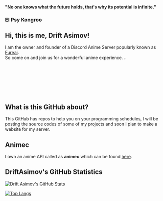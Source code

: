 #### "No one knows what the future holds, that's why its potential is infinite."

### El Psy Kongroo

## Hi, this is me, Drift Asimov!
I am the owner and founder of a Discord Anime Server popularly known as [Fureai](https://discord.gg/x3qAZV3).\
So come on and join us for a wonderful anime experience. <img src="https://45.media.tumblr.com/8258f16f2d3ec57e7bf9a7e44592e50c/tumblr_mu6m7zAM8k1s2r5vwo1_250.gif" width=3%>

## What is this GitHub about?
This GitHub has repos to help you on your programming schedules, I will be posting the source codes of some of my projects and soon I plan to make a website for my server.

## Animec
I own an anime API called as **animec** which can be found [here](https://pypi.org/project/animec/).

## DriftAsimov's GitHub Statistics
[![Drift Asimov's GitHub Stats](https://github-readme-stats.vercel.app/api?username=driftasimov&show_icons=true&theme=chartreuse-dark)](https://github.com/anuraghazra/github-readme-stats)

[![Top Langs](https://github-readme-stats.vercel.app/api/top-langs/?username=driftasimov&layout=compact&theme=dracula)](https://github.com/anuraghazra/github-readme-stats)

